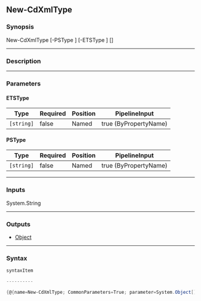New-CdXmlType
-------------

### Synopsis

New-CdXmlType [-PSType <string>] [-ETSType <string>] [<CommonParameters>]

---

### Description

---

### Parameters
#### **ETSType**

|Type      |Required|Position|PipelineInput        |
|----------|--------|--------|---------------------|
|`[string]`|false   |Named   |true (ByPropertyName)|

#### **PSType**

|Type      |Required|Position|PipelineInput        |
|----------|--------|--------|---------------------|
|`[string]`|false   |Named   |true (ByPropertyName)|

---

### Inputs
System.String

---

### Outputs
* [Object](https://learn.microsoft.com/en-us/dotnet/api/System.Object)

---

### Syntax
```PowerShell
syntaxItem
```
```PowerShell
----------
```
```PowerShell
{@{name=New-CdXmlType; CommonParameters=True; parameter=System.Object[]}}
```
